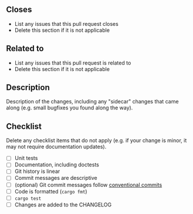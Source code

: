 ## Closes

- List any issues that this pull request closes
- Delete this section if it is not applicable

## Related to

- List any issues that this pull request is related to
- Delete this section if it is not applicable

## Description

Description of the changes, including any "sidecar" changes that came along (e.g. small bugfixes you found along the way).

## Checklist

Delete any checklist items that do not apply (e.g. if your change is minor, it may not require documentation updates).

- [ ] Unit tests
- [ ] Documentation, including doctests
- [ ] Git history is linear
- [ ] Commit messages are descriptive
- [ ] (optional) Git commit messages follow [conventional commits](https://www.conventionalcommits.org/en/v1.0.0/)
- [ ] Code is formatted (`cargo fmt`)
- [ ] `cargo test`
- [ ] Changes are added to the CHANGELOG

<!-- markdownlint-disable-file MD041 -->
